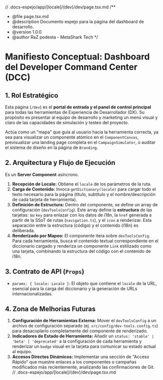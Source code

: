// .docs-espejo/app/[locale]/(dev)/dev/page.tsx.md
/**
 * @file page.tsx.md
 * @description Documento espejo para la página del dashboard de desarrollo.
 * @version 1.0.0
 * @author RaZ podesta - MetaShark Tech
 */

# Manifiesto Conceptual: Dashboard del Developer Command Center (DCC)

## 1. Rol Estratégico

Esta página (`/dev`) es el **portal de entrada y el panel de control principal** para todas las herramientas de Experiencia de Desarrollador (DX). Su propósito es presentar al equipo de desarrollo y marketing un menú visual y claro de las capacidades de simulación y testeo del proyecto.

Actúa como un "mapa" que guía al usuario hacia la herramienta correcta, ya sea para visualizar un componente atómico en el `ComponentCanvas`, previsualizar una landing page completa en el `CampaignSimulator`, o auditar el sistema de diseño en la página de `Branding`.

## 2. Arquitectura y Flujo de Ejecución

Es un **Server Component** asíncrono.

1.  **Recepción de Locale:** Obtiene el `locale` de los parámetros de la ruta.
2.  **Carga de Contenido:** Invoca `getDictionary(locale)` para cargar todo el texto necesario para la página (título, subtítulo y el nombre/descripción de cada tarjeta de herramienta).
3.  **Definición de Estructura:** Dentro del componente, se define un array de configuración (`devToolsConfig`). Este array define la **estructura** de las tarjetas: su `key` para enlazar con los datos de i18n, la `href` generada a partir de la SSoT de rutas (`navigation.ts`), y el `icon` a renderizar. Esta separación entre la estructura (código) y el contenido (i18n) es deliberada.
4.  **Renderizado por Mapeo:** El componente itera sobre `devToolsConfig`. Para cada herramienta, busca el contenido textual correspondiente en el diccionario cargado y renderiza un componente `Link` estilizado como una tarjeta, combinando la estructura del código con el contenido de i18n.

## 3. Contrato de API (`Props`)

-   `params: { locale: Locale }`: El objeto que contiene el `locale` de la URL, esencial para la carga del diccionario y la generación de URLs internacionalizadas.

## 4. Zona de Melhorias Futuras

1.  **Configuración de Herramientas Externa:** Mover el `devToolsConfig` a un archivo de configuración separado (ej. `src/config/dev-tools.config.ts`) para desacoplarlo completamente del componente de renderizado.
2.  **Indicadores de Estado de Herramienta:** Añadir un `status: 'stable' | 'beta' | 'deprecated'` a la configuración de cada herramienta y renderizar un `badge` visual en la tarjeta para comunicar su estado actual al equipo.
3.  **Accesos Directos Dinámicos:** Implementar una sección de "Acceso Rápido" que muestre enlaces a los componentes o campañas modificados más recientemente, analizando las confirmaciones de Git.
// .docs-espejo/app/[locale]/(dev)/dev/page.tsx.md